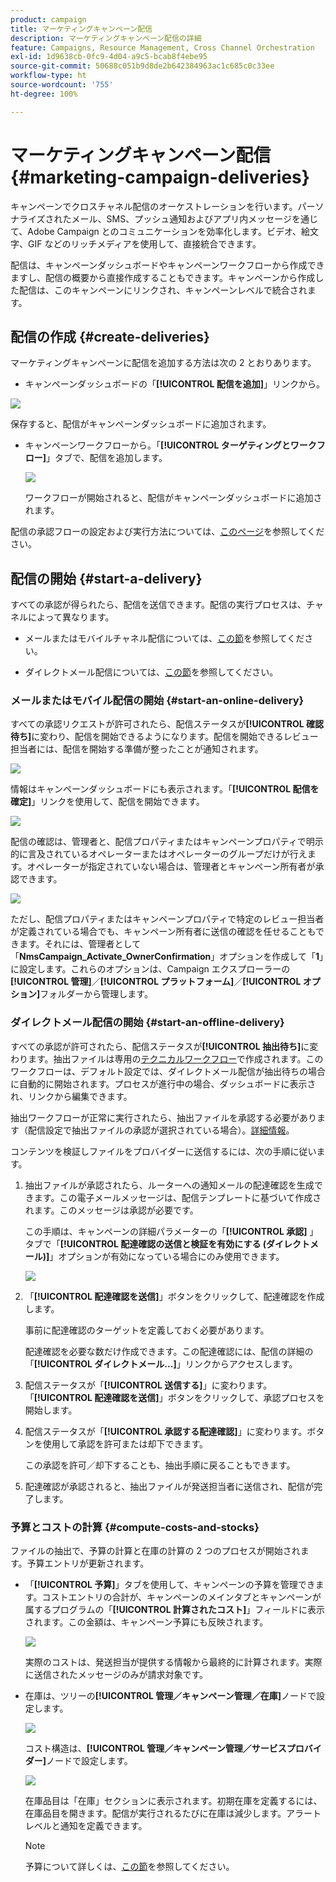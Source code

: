 ```yaml
---
product: campaign
title: マーケティングキャンペーン配信
description: マーケティングキャンペーン配信の詳細
feature: Campaigns, Resource Management, Cross Channel Orchestration
exl-id: 1d9638cb-0fc9-4d04-a9c5-bcab8f4ebe95
source-git-commit: 50688c051b9d8de2b642384963ac1c685c0c33ee
workflow-type: ht
source-wordcount: '755'
ht-degree: 100%

---
```


# マーケティングキャンペーン配信 {#marketing-campaign-deliveries}

キャンペーンでクロスチャネル配信のオーケストレーションを行います。パーソナライズされたメール、SMS、プッシュ通知およびアプリ内メッセージを通じて、Adobe Campaign とのコミュニケーションを効率化します。ビデオ、絵文字、GIF などのリッチメディアを使用して、直接統合できます。

配信は、キャンペーンダッシュボードやキャンペーンワークフローから作成できますし、配信の概要から直接作成することもできます。キャンペーンから作成した配信は、このキャンペーンにリンクされ、キャンペーンレベルで統合されます。

## 配信の作成 {#create-deliveries}

マーケティングキャンペーンに配信を追加する方法は次の 2 とおりあります。

* キャンペーンダッシュボードの「**[!UICONTROL 配信を追加]**」リンクから。

![](assets/campaign_op_add_delivery.png)

保存すると、配信がキャンペーンダッシュボードに追加されます。

* キャンペーンワークフローから。「**[!UICONTROL ターゲティングとワークフロー]**」タブで、配信を追加します。

   ![](assets/campaign-wf-delivery.png)

   ワークフローが開始されると、配信がキャンペーンダッシュボードに追加されます。

配信の承認フローの設定および実行方法については、[このページ](marketing-campaign-approval.md)を参照してください。

## 配信の開始 {#start-a-delivery}

すべての承認が得られたら、配信を送信できます。配信の実行プロセスは、チャネルによって異なります。

* メールまたはモバイルチャネル配信については、[この節](#start-an-online-delivery)を参照してください。

* ダイレクトメール配信については、[この節](#start-an-offline-delivery)を参照してください。

### メールまたはモバイル配信の開始 {#start-an-online-delivery}

すべての承認リクエストが許可されたら、配信ステータスが&#x200B;**[!UICONTROL 確認待ち]**&#x200B;に変わり、配信を開始できるようになります。配信を開始できるレビュー担当者には、配信を開始する準備が整ったことが通知されます。

![](assets/confirm-delivery.png)

情報はキャンペーンダッシュボードにも表示されます。「**[!UICONTROL 配信を確定]**」リンクを使用して、配信を開始できます。

![](assets/confirm-delivery-from-dashboard.png)

配信の確認は、管理者と、配信プロパティまたはキャンペーンプロパティで明示的に言及されているオペレーターまたはオペレーターのグループだけが行えます。オペレーターが指定されていない場合は、管理者とキャンペーン所有者が承認できます。

![](assets/select-delivery-reviewers.png)

ただし、配信プロパティまたはキャンペーンプロパティで特定のレビュー担当者が定義されている場合でも、キャンペーン所有者に送信の確認を任せることもできます。それには、管理者として「**NmsCampaign_Activate_OwnerConfirmation**」オプションを作成して「**1**」に設定します。これらのオプションは、Campaign エクスプローラーの&#x200B;**[!UICONTROL 管理]**／**[!UICONTROL プラットフォーム]**／**[!UICONTROL オプション]**&#x200B;フォルダーから管理します。


### ダイレクトメール配信の開始 {#start-an-offline-delivery}

すべての承認が許可されたら、配信ステータスが&#x200B;**[!UICONTROL 抽出待ち]**&#x200B;に変わります。抽出ファイルは専用の[テクニカルワークフロー](../workflow/technical-workflows.md)で作成されます。このワークフローは、デフォルト設定では、ダイレクトメール配信が抽出待ちの場合に自動的に開始されます。プロセスが進行中の場合、ダッシュボードに表示され、リンクから編集できます。

抽出ワークフローが正常に実行されたら、抽出ファイルを承認する必要があります（配信設定で抽出ファイルの承認が選択されている場合）。[詳細情報](marketing-campaign-approval.md#approving-an-extraction-file)。

コンテンツを検証しファイルをプロバイダーに送信するには、次の手順に従います。

1. 抽出ファイルが承認されたら、ルーターへの通知メールの配達確認を生成できます。この電子メールメッセージは、配信テンプレートに基づいて作成されます。このメッセージは承認が必要です。

   この手順は、キャンペーンの詳細パラメーターの「**[!UICONTROL 承認]** 」タブで「**[!UICONTROL 配達確認の送信と検証を有効にする (ダイレクトメール)]**」オプションが有効になっている場合にのみ使用できます。

   ![](assets/enable-proof-validation.png)

1. 「**[!UICONTROL 配達確認を送信]**」ボタンをクリックして、配達確認を作成します。

   事前に配達確認のターゲットを定義しておく必要があります。

   配達確認を必要な数だけ作成できます。この配達確認には、配信の詳細の「**[!UICONTROL ダイレクトメール...]**」リンクからアクセスします。

1. 配信ステータスが「**[!UICONTROL 送信する]**」に変わります。「**[!UICONTROL 配達確認を送信]**」ボタンをクリックして、承認プロセスを開始します。

1. 配信ステータスが「**[!UICONTROL 承認する配達確認]**」に変わります。ボタンを使用して承認を許可または却下できます。

   この承認を許可／却下することも、抽出手順に戻ることもできます。

1. 配達確認が承認されると、抽出ファイルが発送担当者に送信され、配信が完了します。

### 予算とコストの計算 {#compute-costs-and-stocks}

ファイルの抽出で、予算の計算と在庫の計算の 2 つのプロセスが開始されます。予算エントリが更新されます。

* 「**[!UICONTROL 予算]**」タブを使用して、キャンペーンの予算を管理できます。コストエントリの合計が、キャンペーンのメインタブとキャンペーンが属するプログラムの「**[!UICONTROL 計算されたコスト]**」フィールドに表示されます。この金額は、キャンペーン予算にも反映されます。

   ![](assets/campaign-budget-tab.png)

   実際のコストは、発送担当が提供する情報から最終的に計算されます。実際に送信されたメッセージのみが請求対象です。

* 在庫は、ツリーの&#x200B;**[!UICONTROL 管理／キャンペーン管理／在庫]**&#x200B;ノードで設定します。

   ![](assets/campaign-stocks.png)

   コスト構造は、**[!UICONTROL 管理／キャンペーン管理／サービスプロバイダー]**&#x200B;ノードで設定します。

   ![](assets/campaign-service-providers.png)

   在庫品目は「在庫」セクションに表示されます。初期在庫を定義するには、在庫品目を開きます。配信が実行されるたびに在庫は減少します。アラートレベルと通知を定義できます。


   >[!NOTE]
   >
   >予算について詳しくは、[この節](providers--stocks-and-budgets.md)を参照してください。
